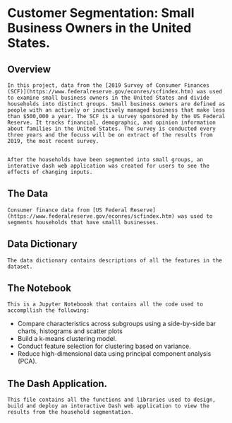 # Customer Segmentation: Small Business Owners in the United States.

## Overview

    In this project, data from the [2019 Survey of Consumer Finances (SCF)](https://www.federalreserve.gov/econres/scfindex.htm) was used to examine small business owners in the United States and divide households into distinct groups. Small business owners are defined as people with an actively or inactively managed business that make less than $500,000 a year. The SCF is a survey sponsored by the US Federal Reserve. It tracks financial, demographic, and opinion information about families in the United States. The survey is conducted every three years and the focuss will be on extract of the results from 2019, the most recent survey.


    After the households have been segmented into small groups, an interative dash web application was created for users to see the effects of changing inputs. 

## The Data

    Consumer finance data from [US Federal Reserve](https://www.federalreserve.gov/econres/scfindex.htm) was used to segments households that have smalll businesses. 

## Data Dictionary

    The data dictionary contains descriptions of all the features in the dataset.

## The Notebook

    This is a Jupyter Noteboook that contains all the code used to accompllish the following:

- Compare characteristics across subgroups using a side-by-side bar charts, histograms and scatter plots
- Build a k-means clustering model.
- Conduct feature selection for clustering based on variance.
- Reduce high-dimensional data using principal component analysis (PCA).

## The Dash Application.

    This file contains all the functions and libraries used to design, build and deploy an interactive Dash web application to view the results from the household segmentation.